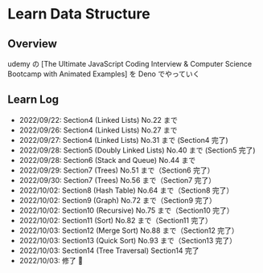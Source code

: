 # Learn Data Structure

## Overview

udemy の [The Ultimate JavaScript Coding Interview & Computer Science Bootcamp
with Animated Examples] を Deno でやっていく

## Learn Log

- 2022/09/22: Section4 (Linked Lists) No.22 まで
- 2022/09/26: Section4 (Linked Lists) No.27 まで
- 2022/09/27: Section4 (Linked Lists) No.31 まで (Section4 完了)
- 2022/09/28: Section5 (Doubly Linked Lists) No.40 まで (Section5 完了)
- 2022/09/28: Section6 (Stack and Queue) No.44 まで
- 2022/09/29: Section7 (Trees) No.51 まで（Section6 完了）
- 2022/09/30: Section7 (Trees) No.56 まで（Section7 完了）
- 2022/10/02: Section8 (Hash Table) No.64 まで（Section8 完了）
- 2022/10/02: Section9 (Graph) No.72 まで（Section9 完了）
- 2022/10/02: Section10 (Recursive) No.75 まで（Section10 完了）
- 2022/10/02: Section11 (Sort) No.82 まで（Section11 完了）
- 2022/10/03: Section12 (Merge Sort) No.88 まで（Section12 完了）
- 2022/10/03: Section13 (Quick Sort) No.93 まで（Section13 完了）
- 2022/10/03: Section14 (Tree Traversal) Section14 完了
- 2022/10/03: 修了 🎉
